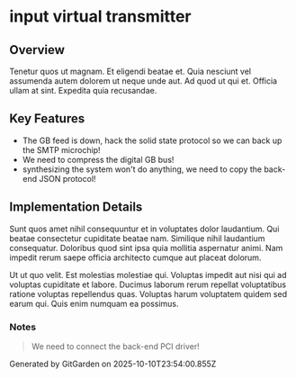# input virtual transmitter

## Overview
Tenetur quos ut magnam. Et eligendi beatae et. Quia nesciunt vel assumenda autem dolorem ut neque unde aut. Ad quod ut qui et. Officia ullam at sint. Expedita quia recusandae.

## Key Features
- The GB feed is down, hack the solid state protocol so we can back up the SMTP microchip!
- We need to compress the digital GB bus!
- synthesizing the system won't do anything, we need to copy the back-end JSON protocol!

## Implementation Details
Sunt quos amet nihil consequuntur et in voluptates dolor laudantium. Qui beatae consectetur cupiditate beatae nam. Similique nihil laudantium consequatur. Doloribus quod sint ipsa quia mollitia aspernatur animi. Nam impedit rerum saepe officia architecto cumque aut placeat dolorum.
 Ut ut quo velit. Est molestias molestiae qui. Voluptas impedit aut nisi qui ad voluptas cupiditate et labore. Ducimus laborum rerum repellat voluptatibus ratione voluptas repellendus quas. Voluptas harum voluptatem quidem sed earum qui. Quis enim numquam ea possimus.

### Notes
> We need to connect the back-end PCI driver!

Generated by GitGarden on 2025-10-10T23:54:00.855Z